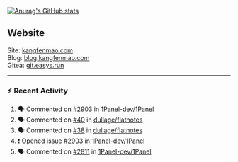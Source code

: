 [![Anurag's GitHub stats](https://github-readme-stats.vercel.app/api?username=kangfenmao)](https://github.com/anuraghazra/github-readme-stats)

## Website

Site: [kangfenmao.com](https://kangfenmao.com)  
Blog: [blog.kangfenmao.com](https://blog.kangfenmao.com)  
Gitea: [git.easys.run](https://git.easys.run)  

---

### :zap: Recent Activity

<!--START_SECTION:activity-->
1. 🗣 Commented on [#2903](https://github.com/1Panel-dev/1Panel/issues/2903#issuecomment-1806835840) in [1Panel-dev/1Panel](https://github.com/1Panel-dev/1Panel)
2. 🗣 Commented on [#40](https://github.com/dullage/flatnotes/issues/40#issuecomment-1806761397) in [dullage/flatnotes](https://github.com/dullage/flatnotes)
3. 🗣 Commented on [#38](https://github.com/dullage/flatnotes/issues/38#issuecomment-1806760531) in [dullage/flatnotes](https://github.com/dullage/flatnotes)
4. ❗ Opened issue [#2903](https://github.com/1Panel-dev/1Panel/issues/2903) in [1Panel-dev/1Panel](https://github.com/1Panel-dev/1Panel)
5. 🗣 Commented on [#2811](https://github.com/1Panel-dev/1Panel/issues/2811#issuecomment-1794475556) in [1Panel-dev/1Panel](https://github.com/1Panel-dev/1Panel)
<!--END_SECTION:activity-->

